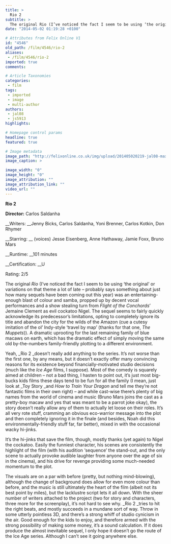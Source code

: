```yaml
---
title: >
  Rio 2
subtitle: >
  The original Rio (I’ve noticed the fact I seem to be using ‘the original’ or variations on that theme a lot of late – probably says something about just how many sequels have been coming out this year) was an entertaining-enough blast of colour and samba, propped up by decent vocal performances and
date: "2014-05-02 01:19:28 +0100"

# Attributes from Felix Online V1
id: "4546"
old_path: /film/4546/rio-2
aliases:
 - /film/4546/rio-2
imported: true
comments:

# Article Taxonomies
categories:
 - film
tags:
 - imported
 - image
 - multi-author
authors:
 - jal08
 - js5913
highlights:

# Homepage control params
headline: true
featured: true

# Image metadata
image_path: "http://felixonline.co.uk/img/upload/201405020219-jal08-maxresdefault.jpg"
image_caption: >

image_width: "0"
image_height: "0"
image_attribution: ""
image_attribution_link: ""
video_url: ""
---
```


__Rio 2__

__Director:__ Carlos Saldanha

__Writers: __Jenny Bicks, Carlos Saldanha, Yoni Brenner, Carlos Kotkin, Don Rhymer

__Starring: __ (voices) Jesse Eisenberg, Anne Hathaway, Jamie Foxx, Bruno Mars

__Runtime: __101 minutes

__Certification: __U

Rating: 2/5

The original _Rio_ (I’ve noticed the fact I seem to be using ‘the original’ or variations on that theme a lot of late – probably says something about just how many sequels have been coming out this year) was an entertaining-enough blast of colour and samba, propped up by decent vocal performances and a show stealing turn from _Flight of the Conchords_’ Jemaine Clement as evil cockatoo Nigel. The sequel seems to fairly quickly acknowledge its predecessor’s limitations, opting to completely ignore its title and abandon the city for the wilds of the Amazon (cue a cutesy imitation of the ol’ Indy-style ‘travel by map’ (thanks for that one, _The Muppets_)). A dramatic uprooting for the last remaining family of blue macaws on earth, which has the dramatic effect of simply moving the same old by-the-numbers family-friendly plotting to a different environment.

Yeah, _Rio 2 _doesn’t really add anything to the series. It’s not worse than the first one, by any means, but it doesn’t exactly offer many convincing reasons for its existence beyond financially-motivated studio decisions (much like the _Ice Age_ films, I suppose). Most of the comedy is squarely aimed at children – not a bad thing, I hasten to point out, it’s just most big-bucks kids films these days tend to be fun for all the family (I mean, just look at _Toy Story _and _How to Train Your Dragon_ and tell me they’re not fantastic films in their own right) – and while cast-wise there’s plenty of big names from the world of cinema and music (Bruno Mars joins the cast as a pretty-boy macaw and yes that was meant to be a parrot joke okay), the story doesn’t really allow any of them to actually let loose on their roles. It’s all very rote stuff, cramming an obvious eco-warrior message into the plot and then completely ignoring it in the finale (and besides, Noah did this environmentally-friendly stuff far, far better), mixed in with the occasional wacky hi-jinks.

It’s the hi-jinks that save the film, though, mostly thanks (yet again) to Nigel the cockatoo. Easily the funniest character, his scenes are consistently the highlight of the film (with his audition ‘sequence’ the stand-out, and the only scene to actually provoke audible laughter from anyone over the age of six in the cinema), and his drive for revenge providing some much-needed momentum to the plot.

The visuals are on a par with before (pretty, but nothing mind-blowing), although the change of background does allow for even more colour than before, and the music is still ultimately the heart of the film (albeit not its best point by miles), but the lacklustre script lets it all down. With the sheer number of writers attached to the project (two for story and characters, three more for the screenplay), it’s not hard to see why. _Rio 2 _tries to hit the right beats, and mostly succeeds in a mundane sort of way. Throw in some utterly pointless 3D, and there’s a strong whiff of studio cynicism in the air. Good enough for the kids to enjoy, and therefore armed with the strong possibility of making some money, it’s a sound calculation. If it does produce the almost inevitable sequel, I only hope it doesn’t go the route of the Ice Age series. Although I can’t see it going anywhere else.
